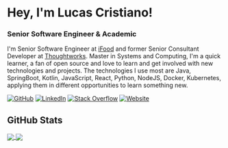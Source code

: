 # Hey, I'm Lucas Cristiano!

### Senior Software Engineer & Academic

I'm Senior Software Engineer at [iFood](https://www.ifood.com.br) and former Senior Consultant Developer at [Thoughtworks](https://www.thoughtworks.com). Master in Systems and Computing, I'm a quick learner, a fan of open source and love to learn and get involved with new technologies and projects. The technologies I use most are Java, SpringBoot, Kotlin, JavaScript, React, Python, NodeJS, Docker, Kubernetes, applying them in different opportunities to learn something new.

[![GitHub](https://img.shields.io/badge/GitHub-lucascriistiano-black)](https://github.com/lucascriistiano)
[![LinkedIn](https://img.shields.io/badge/LinkedIn-lucas--cristiano-blue)](https://linkedin.com/in/lucas-cristiano/)
[![Stack Overflow](https://img.shields.io/badge/Stack_Overflow-lucascriistiano-orange)](https://stackoverflow.com/users/story/4709250?tab=profile)
[![Website](https://img.shields.io/badge/Website-lucascriistiano.github.io-green)](https://lucascriistiano.github.io)
<!-- [![Blog](https://img.shields.io/badge/Blog-blog.lucascristiano.com-yellowgreen)](https://blog.lucascristiano.com) -->

## GitHub Stats

<a href="#">
  <img align="center" src="https://github-readme-stats.vercel.app/api?username=lucascriistiano&&show_icons=true&count_private=true&show_icons=true&include_all_commits=true" />
</a>
<a href="#">
  <img align="center" src="https://github-readme-stats.vercel.app/api/top-langs/?username=lucascriistiano&hide=html,css&langs_count=10&layout=compact" />
</a>
